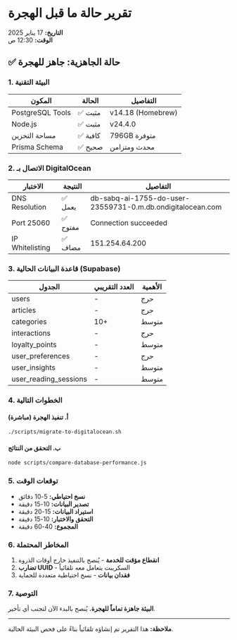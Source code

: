 # تقرير حالة ما قبل الهجرة
**التاريخ:** 17 يناير 2025  
**الوقت:** 12:30 ص

## ✅ حالة الجاهزية: جاهز للهجرة

### 1. البيئة التقنية
| المكون | الحالة | التفاصيل |
|--------|--------|----------|
| PostgreSQL Tools | ✅ مثبت | v14.18 (Homebrew) |
| Node.js | ✅ مثبت | v24.4.0 |
| مساحة التخزين | ✅ كافية | 796GB متوفرة |
| Prisma Schema | ✅ صحيح | محدث ومتزامن |

### 2. الاتصال بـ DigitalOcean
| الاختبار | النتيجة | التفاصيل |
|----------|---------|-----------|
| DNS Resolution | ✅ يعمل | db-sabq-ai-1755-do-user-23559731-0.m.db.ondigitalocean.com |
| Port 25060 | ✅ مفتوح | Connection succeeded |
| IP Whitelisting | ✅ مضاف | 151.254.64.200 |

### 3. قاعدة البيانات الحالية (Supabase)
| الجدول | العدد التقريبي | الأهمية |
|--------|----------------|----------|
| users | - | حرج |
| articles | - | حرج |
| categories | 10+ | متوسط |
| interactions | - | حرج |
| loyalty_points | - | متوسط |
| user_preferences | - | حرج |
| user_insights | - | متوسط |
| user_reading_sessions | - | متوسط |

### 4. الخطوات التالية

#### أ. تنفيذ الهجرة (مباشرة)
```bash
./scripts/migrate-to-digitalocean.sh
```

#### ب. التحقق من النتائج
```bash
node scripts/compare-database-performance.js
```

### 5. توقعات الوقت
- **نسخ احتياطي:** 5-10 دقائق
- **تصدير البيانات:** 10-15 دقيقة
- **استيراد البيانات:** 15-20 دقيقة
- **التحقق والاختبار:** 10-15 دقيقة
- **المجموع:** 40-60 دقيقة

### 6. المخاطر المحتملة
1. **انقطاع مؤقت للخدمة** - يُنصح بالتنفيذ خارج أوقات الذروة
2. **تضارب UUID** - السكريبت يتعامل معه تلقائياً
3. **فقدان بيانات** - نسخ احتياطية متعددة للحماية

### 7. التوصية
**البيئة جاهزة تماماً للهجرة.** يُنصح بالبدء الآن لتجنب أي تأخير.

---
**ملاحظة:** هذا التقرير تم إنشاؤه تلقائياً بناءً على فحص البيئة الحالية. 